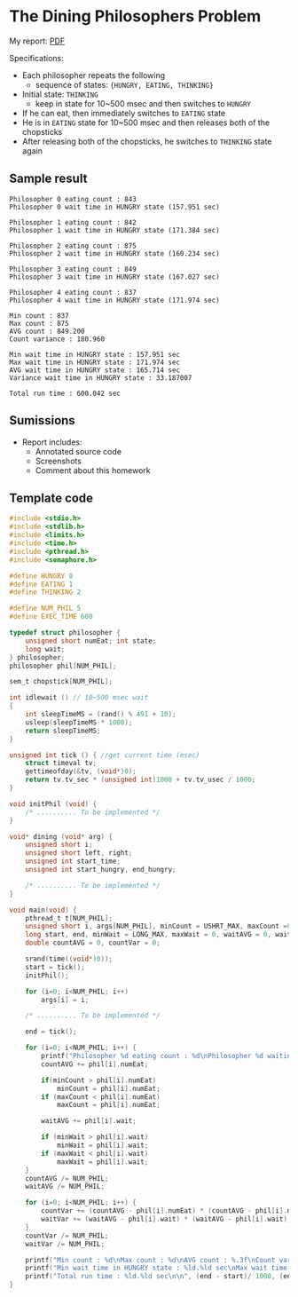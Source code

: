# The Dining Philosophers Problem

My report: [PDF](https://raw.githubusercontent.com/yoloseem/os-homeworks/master/hw2/report.pdf)

Specifications:

* Each philosopher repeats the following
    * sequence of states: `{HUNGRY, EATING, THINKING}`
* Initial state: `THINKING`
    * keep in state for 10~500 msec and then switches to `HUNGRY`
* If he can eat, then immediately switches to `EATING` state
* He is in `EATING` state for 10~500 msec and then releases both of the chopsticks
* After releasing both of the chopsticks, he switches to `THINKING` state again

## Sample result

```
Philosopher 0 eating count : 843
Philosopher 0 wait time in HUNGRY state (157.951 sec)

Philosopher 1 eating count : 842
Philosopher 1 wait time in HUNGRY state (171.384 sec)

Philosopher 2 eating count : 875
Philosopher 2 wait time in HUNGRY state (160.234 sec)

Philosopher 3 eating count : 849
Philosopher 3 wait time in HUNGRY state (167.027 sec)

Philosopher 4 eating count : 837
Philosopher 4 wait time in HUNGRY state (171.974 sec)

Min count : 837
Max count : 875
AVG￼count : 849.200
Count variance : 180.960

Min wait time in HUNGRY state : 157.951 sec
Max wait time in HUNGRY state : 171.974 sec
AVG wait time in HUNGRY state : 165.714 sec
Variance wait time in HUNGRY state : 33.187007

Total run time : 600.042 sec
```

## Sumissions

* Report includes:
    * Annotated source code
    * Screenshots
    * Comment about this homework

## Template code

```c
#include <stdio.h>
#include <stdlib.h>
#include <limits.h>
#include <time.h>
#include <pthread.h>
#include <semaphore.h>

#define HUNGRY 0
#define EATING 1
#define THINKING 2

#define NUM_PHIL 5
#define EXEC_TIME 600

typedef struct philosopher {
    unsigned short numEat; int state;
    long wait;
} philosopher;
philosopher phil[NUM_PHIL];

sem_t chopstick[NUM_PHIL];

int idlewait () // 10~500 msec wait
{
    int sleepTimeMS = (rand() % 491 + 10);
    usleep(sleepTimeMS * 1000);
    return sleepTimeMS;
}

unsigned int tick () { //get current time (msec)
    struct timeval tv;
    gettimeofday(&tv, (void*)0);
    return tv.tv_sec * (unsigned int)1000 + tv.tv_usec / 1000;
}

void initPhil (void) {
    /* .......... To be implemented */
}

void* dining (void* arg) {
    unsigned short i;
    unsigned short left, right;
    unsigned int start_time;
    unsigned int start_hungry, end_hungry;

    /* .......... To be implemented */
}

void main(void) {
    pthread_t t[NUM_PHIL];
    unsigned short i, args[NUM_PHIL], minCount = USHRT_MAX, maxCount =0;
    long start, end, minWait = LONG_MAX, maxWait = 0, waitAVG = 0, waitVar = 0;
    double countAVG = 0, countVar = 0;

    srand(time((void*)0));
    start = tick();
    initPhil();

    for (i=0; i<NUM_PHIL; i++)
        args[i] = i;

    /* .......... To be implemented */

    end = tick();

    for (i=0; i<NUM_PHIL; i++) {
        printf("Philosopher %d eating count : %d\nPhilosopher %d waiting time in HUNGRY state : %ld.%ld sec\n\n", i, phil[i].numEat, i, phil[i].wait / 1000, phil[i].wait % 1000);
        countAVG += phil[i].numEat;

        if(minCount > phil[i].numEat)
            minCount = phil[i].numEat;
        if (maxCount < phil[i].numEat)
            maxCount = phil[i].numEat;

        waitAVG += phil[i].wait;

        if (minWait > phil[i].wait)
            minWait = phil[i].wait;
        if (maxWait < phil[i].wait)
            maxWait = phil[i].wait;
    }
    countAVG /= NUM_PHIL;
    waitAVG /= NUM_PHIL;

    for (i=0; i<NUM_PHIL; i++) {
        countVar += (countAVG - phil[i].numEat) * (countAVG - phil[i].numEat);
        waitVar += (waitAVG - phil[i].wait) * (waitAVG - phil[i].wait);
    }
    countVar /= NUM_PHIL;
    waitVar /= NUM_PHIL;

    printf("Min count : %d\nMax count : %d\nAVG count : %.3f\nCount variance : %.3f\n\n", minCount, maxCount, countAVG, countVar);
    printf("Min wait time in HUNGRY state : %ld.%ld sec\nMax wait time in HUNGRY state : %ld.%ld sec\nAVG wait time in HUNGRY state : %ld.%ld sec\nVariance wait time in HUNGRY state : %ld.%ld sec\n\n", minWait / 1000, minWait % 1000, maxWait / 1000, maxWait % 1000, waitAVG / 1000,waitAVG % 1000, waitVar / 1000000, (waitVar % 1000000) / 1000);
    printf("Total run time : %ld.%ld sec\n\n", (end - start)/ 1000, (end - start)% 1000);
}
```
